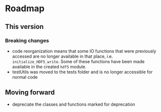 # Roadmap

## This version

### Breaking changes

- code reorganization means that some IO functions that were previously accessed are no longer available in that place, i.e. `initialize_HDF5_write`. Some of these functions have been made available in the created `hdf5` module.
- testUtils was moved to the tests folder and is no longer accessible for normal code

## Moving forward

- depreciate the classes and functions marked for deprecation
